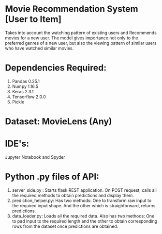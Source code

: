 # Movie Recommendation System [User to Item]

Takes into account the watching pattern of existing users and Recommends movies for a new user.
The model gives importance not only to the preferred genres of a new user, but also the viewing pattern of similar users who have watched similar movies.

# Dependencies Required:
1) Pandas 0.25.1
2) Numpy 1.16.5
3) Keras 2.3.1
4) Tensorflow 2.0.0
5) Pickle

# Dataset: MovieLens (Any)

# IDE's:
Jupyter Notebook and Spyder

# Python .py files of API:
1) server_side.py : Starts flask REST application. On POST request, calls all the required methods to obtain predictions and display them.
2) prediction_helper.py: Has two methods: One to transform raw input to the required input shape. And the other which is straighforward, returns predictions.
3) data_loader.py: Loads all the required data. Also has two methods: One to pad input to the required length and the other to obtain corresponding rows from the dataset once predictions are obtained.
        
